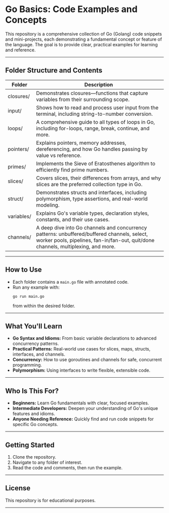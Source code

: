 # Go Basics: Code Examples and Concepts

This repository is a comprehensive collection of Go (Golang) code snippets and mini-projects, each demonstrating a fundamental concept or feature of the language. The goal is to provide clear, practical examples for learning and reference.

---

## Folder Structure and Contents

| Folder      | Description                                                                                   |
|-------------|----------------------------------------------------------------------------------------------|
| closures/   | Demonstrates closures—functions that capture variables from their surrounding scope.          |
| input/      | Shows how to read and process user input from the terminal, including string-to-number conversion. |
| loops/      | A comprehensive guide to all types of loops in Go, including for-loops, range, break, continue, and more. |
| pointers/   | Explains pointers, memory addresses, dereferencing, and how Go handles passing by value vs reference. |
| primes/     | Implements the Sieve of Eratosthenes algorithm to efficiently find prime numbers.             |
| slices/     | Covers slices, their differences from arrays, and why slices are the preferred collection type in Go. |
| struct/     | Demonstrates structs and interfaces, including polymorphism, type assertions, and real-world modeling. |
| variables/  | Explains Go's variable types, declaration styles, constants, and their use cases.             |
| channels/   | A deep dive into Go channels and concurrency patterns: unbuffered/buffered channels, select, worker pools, pipelines, fan-in/fan-out, quit/done channels, multiplexing, and more. |

---

## How to Use

- Each folder contains a `main.go` file with annotated code.
- Run any example with:  
  ```
  go run main.go
  ```
  from within the desired folder.

---

## What You'll Learn

- **Go Syntax and Idioms:** From basic variable declarations to advanced concurrency patterns.
- **Practical Patterns:** Real-world use cases for slices, maps, structs, interfaces, and channels.
- **Concurrency:** How to use goroutines and channels for safe, concurrent programming.
- **Polymorphism:** Using interfaces to write flexible, extensible code.

---

## Who Is This For?

- **Beginners:** Learn Go fundamentals with clear, focused examples.
- **Intermediate Developers:** Deepen your understanding of Go's unique features and idioms.
- **Anyone Needing Reference:** Quickly find and run code snippets for specific Go concepts.

---

## Getting Started

1. Clone the repository.
2. Navigate to any folder of interest.
3. Read the code and comments, then run the example.

---

## License

This repository is for educational purposes.

---